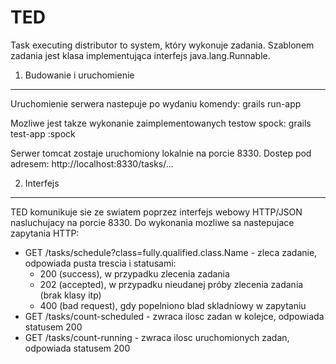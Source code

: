 TED
===

Task executing distributor to system, który wykonuje zadania. Szablonem zadania jest klasa implementująca interfejs java.lang.Runnable.

1. Budowanie i uruchomienie
---

Uruchomienie serwera nastepuje po wydaniu komendy:
    grails run-app

Mozliwe jest takze wykonanie zaimplementowanych testow spock:
    grails test-app :spock
  
Serwer tomcat zostaje uruchomiony lokalnie na porcie 8330. Dostep pod adresem:
    http://localhost:8330/tasks/...

2. Interfejs
---

TED komunikuje sie ze swiatem poprzez interfejs webowy HTTP/JSON nasluchujacy na porcie 8330. Do wykonania mozliwe sa nastepujace zapytania HTTP:
* GET /tasks/schedule?class=fully.qualified.class.Name - zleca zadanie, odpowiada pusta trescia i statusami:
  - 200 (success), w przypadku zlecenia zadania
  - 202 (accepted), w przypadku nieudanej próby zlecenia zadania (brak klasy itp)
  - 400 (bad request), gdy popelniono blad skladniowy w zapytaniu
* GET /tasks/count-scheduled - zwraca ilosc zadan w kolejce, odpowiada statusem 200
* GET /tasks/count-running - zwraca ilosc uruchomionych zadan, odpowiada statusem 200

